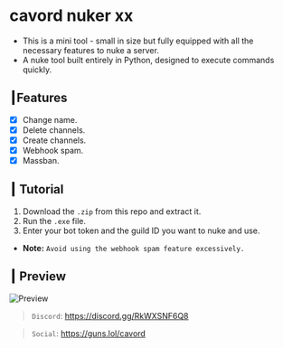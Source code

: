 # cavord nuker xx

* This is a mini tool - small in size but fully equipped with all the necessary features to nuke a server.
* A nuke tool built entirely in Python, designed to execute commands quickly.

## ┃Features

- [x] Change name.
- [x] Delete channels.
- [x] Create channels.
- [x] Webhook spam.
- [x] Massban.

## ┃ Tutorial

1. Download the `.zip` from this repo and extract it.  
2. Run the `.exe` file.  
3. Enter your bot token and the guild ID you want to nuke and use.

* **Note:** `Avoid using the webhook spam feature excessively.`

## ┃ Preview

![Preview](https://i.postimg.cc/GhrfDdYq/cavord-nuker-preview.png)


> `Discord`: https://discord.gg/RkWXSNF6Q8

> `Social`: https://guns.lol/cavord